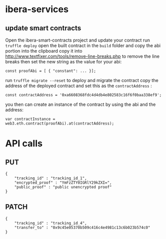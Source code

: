 # ibera-services

## update smart contracts

Open the ibera-smart-contracts project and update your contract
run `truffle deploy`
open the built contract in the `build` folder and copy the abi portion into the clipboard
copy it into http://www.textfixer.com/tools/remove-line-breaks.php to remove the line breaks
then set the new string as the value for your abi:
```
const proofAbi = [ { "constant": ... }];
```
run `truffle migrate --reset` to deploy and migrate the contract
copy the address of the deployed contract and set this as the `contractAddress` : 
```
const contractAddress = '0xa6608368fdc4d4db4e802583c16f6f0baa338ef9';
```

you then can create an instance of the contract by using the abi and the address:
```
var contractInstance = web3.eth.contract(proofAbi).at(contractAddress);
```

# API calls

## PUT
```
{
    "tracking_id" : "tracking_id_1",
    "encrypted_proof" : "YmFzZTY0IGRlY29kZXI=",
    "public_proof" : "public unencrypted proof"
}
```

## PATCH
```
{
    "tracking_id" : "tracking_id_4",
    "transfer_to" : "0x9c45e05370b509c416c4e4981c13c6b023b574c0"
}
```